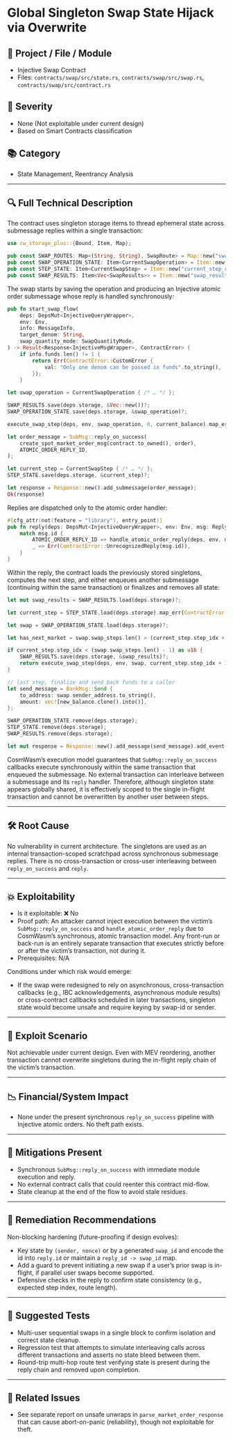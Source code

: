 # Global Singleton Swap State Hijack via Overwrite

## 📌 Project / File / Module
- Injective Swap Contract
- Files: `contracts/swap/src/state.rs`, `contracts/swap/src/swap.rs`, `contracts/swap/src/contract.rs`

## 🧭 Severity
- None (Not exploitable under current design)
- Based on Smart Contracts classification

## 📚 Category
- State Management, Reentrancy Analysis

---

## 🔍 Full Technical Description
The contract uses singleton storage items to thread ephemeral state across submessage replies within a single transaction:

```6:10:/workspace/contracts/swap/src/state.rs
use cw_storage_plus::{Bound, Item, Map};

pub const SWAP_ROUTES: Map<(String, String), SwapRoute> = Map::new("swap_routes");
pub const SWAP_OPERATION_STATE: Item<CurrentSwapOperation> = Item::new("current_swap_cache");
pub const STEP_STATE: Item<CurrentSwapStep> = Item::new("current_step_cache");
pub const SWAP_RESULTS: Item<Vec<SwapResults>> = Item::new("swap_results");
```

The swap starts by saving the operation and producing an Injective atomic order submessage whose reply is handled synchronously:

```20:31:/workspace/contracts/swap/src/swap.rs
pub fn start_swap_flow(
    deps: DepsMut<InjectiveQueryWrapper>,
    env: Env,
    info: MessageInfo,
    target_denom: String,
    swap_quantity_mode: SwapQuantityMode,
) -> Result<Response<InjectiveMsgWrapper>, ContractError> {
    if info.funds.len() != 1 {
        return Err(ContractError::CustomError {
            val: "Only one denom can be passed in funds".to_string(),
        });
    }
```

```91:103:/workspace/contracts/swap/src/swap.rs
let swap_operation = CurrentSwapOperation { /* … */ };

SWAP_RESULTS.save(deps.storage, &Vec::new())?;
SWAP_OPERATION_STATE.save(deps.storage, &swap_operation)?;

execute_swap_step(deps, env, swap_operation, 0, current_balance).map_err(ContractError::Std)
```

```144:156:/workspace/contracts/swap/src/swap.rs
let order_message = SubMsg::reply_on_success(
    create_spot_market_order_msg(contract.to_owned(), order),
    ATOMIC_ORDER_REPLY_ID,
);

let current_step = CurrentSwapStep { /* … */ };
STEP_STATE.save(deps.storage, &current_step)?;

let response = Response::new().add_submessage(order_message);
Ok(response)
```

Replies are dispatched only to the atomic order handler:

```68:74:/workspace/contracts/swap/src/contract.rs
#[cfg_attr(not(feature = "library"), entry_point)]
pub fn reply(deps: DepsMut<InjectiveQueryWrapper>, env: Env, msg: Reply) -> Result<Response<InjectiveMsgWrapper>, ContractError> {
    match msg.id {
        ATOMIC_ORDER_REPLY_ID => handle_atomic_order_reply(deps, env, msg),
        _ => Err(ContractError::UnrecognizedReply(msg.id)),
    }
}
```

Within the reply, the contract loads the previously stored singletons, computes the next step, and either enqueues another submessage (continuing within the same transaction) or finalizes and removes all state:

```175:186:/workspace/contracts/swap/src/swap.rs
let mut swap_results = SWAP_RESULTS.load(deps.storage)?;

let current_step = STEP_STATE.load(deps.storage).map_err(ContractError::Std)?;

let swap = SWAP_OPERATION_STATE.load(deps.storage)?;

let has_next_market = swap.swap_steps.len() > (current_step.step_idx + 1) as usize;
```

```213:231:/workspace/contracts/swap/src/swap.rs
if current_step.step_idx < (swap.swap_steps.len() - 1) as u16 {
    SWAP_RESULTS.save(deps.storage, &swap_results)?;
    return execute_swap_step(deps, env, swap, current_step.step_idx + 1, new_balance).map_err(ContractError::Std);
}

// last step, finalize and send back funds to a caller
let send_message = BankMsg::Send {
    to_address: swap.sender_address.to_string(),
    amount: vec![new_balance.clone().into()],
};
```

```243:247:/workspace/contracts/swap/src/swap.rs
SWAP_OPERATION_STATE.remove(deps.storage);
STEP_STATE.remove(deps.storage);
SWAP_RESULTS.remove(deps.storage);

let mut response = Response::new().add_message(send_message).add_event(swap_event);
```

CosmWasm’s execution model guarantees that `SubMsg::reply_on_success` callbacks execute synchronously within the same transaction that enqueued the submessage. No external transaction can interleave between a submessage and its `reply` handler. Therefore, although singleton state appears globally shared, it is effectively scoped to the single in-flight transaction and cannot be overwritten by another user between steps.

---

## 🛠️ Root Cause
No vulnerability in current architecture. The singletons are used as an internal transaction-scoped scratchpad across synchronous submessage replies. There is no cross-transaction or cross-user interleaving between `reply_on_success` and `reply`.

---

## 💥 Exploitability
- Is it exploitable: ❌ No
- Proof path: An attacker cannot inject execution between the victim’s `SubMsg::reply_on_success` and `handle_atomic_order_reply` due to CosmWasm’s synchronous, atomic transaction model. Any front-run or back-run is an entirely separate transaction that executes strictly before or after the victim’s transaction, not during it.
- Prerequisites: N/A

Conditions under which risk would emerge:
- If the swap were redesigned to rely on asynchronous, cross-transaction callbacks (e.g., IBC acknowledgements, asynchronous module results) or cross-contract callbacks scheduled in later transactions, singleton state would become unsafe and require keying by swap-id or sender.

---

## 🎯 Exploit Scenario
Not achievable under current design. Even with MEV reordering, another transaction cannot overwrite singletons during the in-flight reply chain of the victim’s transaction.

---

## 📉 Financial/System Impact
- None under the present synchronous `reply_on_success` pipeline with Injective atomic orders. No theft path exists.

---

## 🧰 Mitigations Present
- Synchronous `SubMsg::reply_on_success` with immediate module execution and reply.
- No external contract calls that could reenter this contract mid-flow.
- State cleanup at the end of the flow to avoid stale residues.

---

## 🧬 Remediation Recommendations
Non-blocking hardening (future-proofing if design evolves):
- Key state by `(sender, nonce)` or by a generated `swap_id` and encode the id into `reply.id` or maintain a `reply_id -> swap_id` map.
- Add a guard to prevent initiating a new swap if a user’s prior swap is in-flight, if parallel user swaps become supported.
- Defensive checks in the reply to confirm state consistency (e.g., expected step index, route length).

---

## 🧪 Suggested Tests
- Multi-user sequential swaps in a single block to confirm isolation and correct state cleanup.
- Regression test that attempts to simulate interleaving calls across different transactions and asserts no state bleed between them.
- Round-trip multi-hop route test verifying state is present during the reply chain and removed upon completion.

---

## 🔄 Related Issues
- See separate report on unsafe unwraps in `parse_market_order_response` that can cause abort-on-panic (reliability), though not exploitable for theft.
